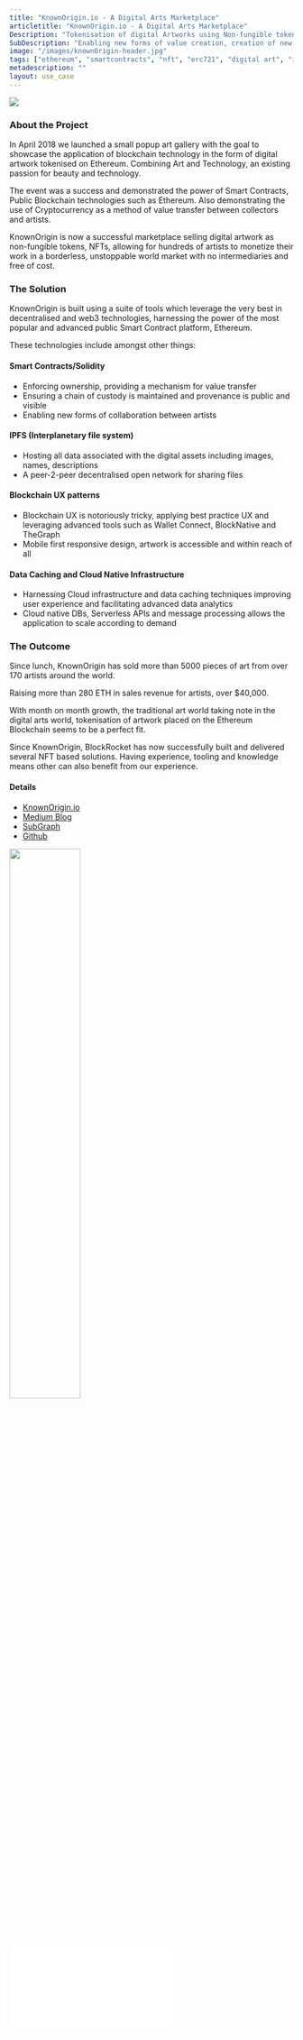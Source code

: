 ```yaml
---
title: "KnownOrigin.io - A Digital Arts Marketplace"
articletitle: "KnownOrigin.io - A Digital Arts Marketplace"
Description: "Tokenisation of digital Artworks using Non-fungible tokens (ERC-721)"
SubDescription: "Enabling new forms of value creation, creation of new markets for artist and creatives as well as providing new trustless collaboration tools with true ownership"
image: "/images/knownOrigin-header.jpg"
tags: ["ethereum", "smartcontracts", "nft", "erc721", "digital art", "ipfs", "UX"]
metadescription: ""
layout: use_case
---
```


![](/images/known-origin-front-page.jpeg)

### About the Project

In April 2018 we launched a small popup art gallery with the goal to showcase the application of blockchain technology in the form of digital artwork tokenised on Ethereum. 
Combining Art and Technology, an existing passion for beauty and technology.  

The event was a success and demonstrated the power of Smart Contracts, Public Blockchain technologies such as Ethereum. 
Also demonstrating the use of Cryptocurrency as a method of value transfer between collectors and artists.

KnownOrigin is now a successful marketplace selling digital artwork as non-fungible tokens, NFTs, allowing for hundreds of artists to monetize their work in a borderless, unstoppable world market with no intermediaries and free of cost. 

### The Solution

KnownOrigin is built using a suite of tools which leverage the very best in decentralised and web3 technologies, 
harnessing the power of the most popular and advanced public Smart Contract platform, Ethereum.

These technologies include amongst other things:

#### Smart Contracts/Solidity
 * Enforcing ownership, providing a mechanism for value transfer
 * Ensuring a chain of custody is maintained and provenance is public and visible
 * Enabling new forms of collaboration between artists 

#### IPFS (Interplanetary file system)
 * Hosting all data associated with the digital assets including images, names, descriptions
 * A peer-2-peer decentralised open network for sharing files

#### Blockchain UX patterns  
 * Blockchain UX is notoriously tricky, applying best practice UX and leveraging advanced tools such as Wallet Connect, BlockNative and TheGraph 
 * Mobile first responsive design, artwork is accessible and within reach of all

#### Data Caching and Cloud Native Infrastructure
 * Harnessing Cloud infrastructure and data caching techniques improving user experience and facilitating advanced data analytics 
 * Cloud native DBs, Serverless APIs and message processing allows the application to scale according to demand
     
### The Outcome

Since lunch, KnownOrigin has sold more than 5000 pieces of art from over 170 artists around the world. 

Raising more than 280 ETH in sales revenue for artists, over $40,000.

With month on month growth, the traditional art world taking note in the digital arts world, 
tokenisation of artwork placed on the Ethereum Blockchain seems to be a perfect fit. 

Since KnownOrigin, BlockRocket has now successfully built and delivered several NFT based solutions. 
Having experience, tooling and knowledge means other can also benefit from our experience.  

#### Details 

* [KnownOrigin.io](https://knownorigin.io)
* [Medium Blog](https://medium.com/knownorigin)
* [SubGraph](https://thegraph.com/explorer/subgraph/knownorigin/known-origin)
* [Github](https://github.com/knownorigin)

<img src="/images/known-origin-artist-collab-banner.jpeg" style="align-content: center; width: 50%" />

<object data="/pdfs/KnownOrigin-ExecSummary.pdf" type="application/pdf" width="700px" height="500px">
    <embed src="/pdfs/KnownOrigin-ExecSummary.pdf"></embed>
</object>

